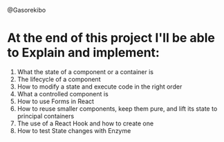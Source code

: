 @Gasorekibo
# At the end of this project I'll be able to Explain and implement:
1. What the state of a component or a container is
2. The lifecycle of a component
3. How to modify a state and execute code in the right order
4. What a controlled component is
5. How to use Forms in React
6. How to reuse smaller components, keep them pure, and lift its state to principal containers
7. The use of a React Hook and how to create one
8. How to test State changes with Enzyme